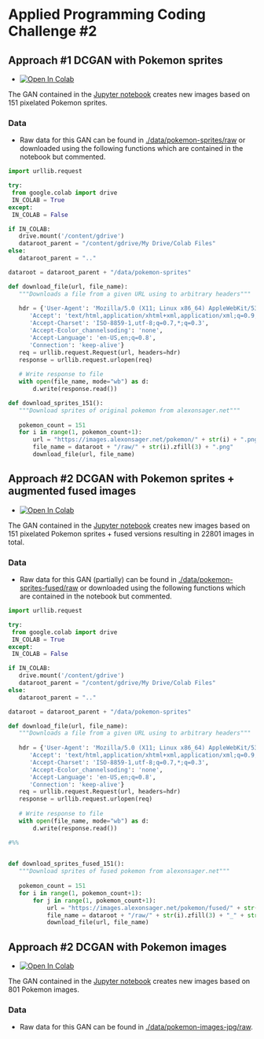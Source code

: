# Applied Programming Coding Challenge #2

## Approach #1 DCGAN with Pokemon sprites

* [![Open In Colab](https://colab.research.google.com/assets/colab-badge.svg)](https://colab.research.google.com/github/florianschwanz/fom-applied-programming-challenge/blob/master/notebooks/challenge-2-pokemon-sprites.ipynb)

The GAN contained in the [Jupyter notebook](./notebooks/challenge-2-pokemon-sprites.ipynb) creates new images based
 on 151 pixelated Pokemon sprites. 

### Data

* Raw data for this GAN can be found in [./data/pokemon-sprites/raw](./data/pokemon-sprites/raw) or downloaded using
 the following functions which are contained in the notebook but commented.
 
 ```python
import urllib.request

try:
  from google.colab import drive
  IN_COLAB = True
except:
  IN_COLAB = False

if IN_COLAB:
    drive.mount('/content/gdrive')
    dataroot_parent = "/content/gdrive/My Drive/Colab Files"
else:
    dataroot_parent = ".."

dataroot = dataroot_parent + "/data/pokemon-sprites"

def download_file(url, file_name):
    """Downloads a file from a given URL using to arbitrary headers"""
    
    hdr = {'User-Agent': 'Mozilla/5.0 (X11; Linux x86_64) AppleWebKit/537.11 (KHTML, like Gecko) Chrome/23.0.1271.64 Safari/537.11',
       'Accept': 'text/html,application/xhtml+xml,application/xml;q=0.9,*/*;q=0.8',
       'Accept-Charset': 'ISO-8859-1,utf-8;q=0.7,*;q=0.3',
       'Accept-Ecolor_channelsoding': 'none',
       'Accept-Language': 'en-US,en;q=0.8',
       'Connection': 'keep-alive'}
    req = urllib.request.Request(url, headers=hdr)
    response = urllib.request.urlopen(req)
    
    # Write response to file
    with open(file_name, mode="wb") as d:
        d.write(response.read())

def download_sprites_151():
    """Download sprites of original pokemon from alexonsager.net"""
    
    pokemon_count = 151
    for i in range(1, pokemon_count+1):
        url = "https://images.alexonsager.net/pokemon/" + str(i) + ".png"
        file_name = dataroot + "/raw/" + str(i).zfill(3) + ".png"
        download_file(url, file_name)
```

## Approach #2 DCGAN with Pokemon sprites + augmented fused images

* [![Open In Colab](https://colab.research.google.com/assets/colab-badge.svg)](https://colab.research.google.com/github/florianschwanz/fom-applied-programming-challenge/blob/master/notebooks/challenge-2-pokemon-sprites-fused.ipynb)

The GAN contained in the [Jupyter notebook](./notebooks/challenge-2-pokemon-sprites-fused.ipynb) creates new images
 based on 151 pixelated Pokemon sprites + fused versions resulting in 22801 images in total.
 
### Data

* Raw data for this GAN (partially) can be found in [./data/pokemon-sprites-fused/raw](./data/pokemon-sprites-fused/raw
) or downloaded using the following functions which are contained in the notebook but commented.
 
 ```python
import urllib.request

try:
  from google.colab import drive
  IN_COLAB = True
except:
  IN_COLAB = False

if IN_COLAB:
    drive.mount('/content/gdrive')
    dataroot_parent = "/content/gdrive/My Drive/Colab Files"
else:
    dataroot_parent = ".."

dataroot = dataroot_parent + "/data/pokemon-sprites"

def download_file(url, file_name):
    """Downloads a file from a given URL using to arbitrary headers"""
    
    hdr = {'User-Agent': 'Mozilla/5.0 (X11; Linux x86_64) AppleWebKit/537.11 (KHTML, like Gecko) Chrome/23.0.1271.64 Safari/537.11',
       'Accept': 'text/html,application/xhtml+xml,application/xml;q=0.9,*/*;q=0.8',
       'Accept-Charset': 'ISO-8859-1,utf-8;q=0.7,*;q=0.3',
       'Accept-Ecolor_channelsoding': 'none',
       'Accept-Language': 'en-US,en;q=0.8',
       'Connection': 'keep-alive'}
    req = urllib.request.Request(url, headers=hdr)
    response = urllib.request.urlopen(req)
    
    # Write response to file
    with open(file_name, mode="wb") as d:
        d.write(response.read())

#%%

        
def download_sprites_fused_151():
    """Download sprites of fused pokemon from alexonsager.net"""
    
    pokemon_count = 151
    for i in range(1, pokemon_count+1):
        for j in range(1, pokemon_count+1):
            url = "https://images.alexonsager.net/pokemon/fused/" + str(i) + "/" + str(i) + "." + str(j) + ".png"
            file_name = dataroot + "/raw/" + str(i).zfill(3) + "_" + str(j).zfill(3) + ".png"
            download_file(url, file_name)
```

## Approach #2 DCGAN with Pokemon images

* [![Open In Colab](https://colab.research.google.com/assets/colab-badge.svg)](https://colab.research.google.com/github/florianschwanz/fom-applied-programming-challenge/blob/master/notebooks/challenge-2-pokemon-images-simple.ipynb)

The GAN contained in the [Jupyter notebook](./notebooks/challenge-2-pokemon-images.ipynb) creates new images based
 on 801 Pokemon images.
 
 ### Data

* Raw data for this GAN can be found in [./data/pokemon-images-jpg/raw](./data/pokemon-images-jpg/raw).
 